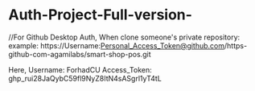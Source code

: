 # Auth-Project-Full-version-
//For Github Desktop Auth, When clone someone's private repository:
example:
https://Username:Personal_Access_Token@github.com/https-github-com-agamilabs/smart-shop-pos.git

Here, 
Username: ForhadCU
Access_Token: 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

